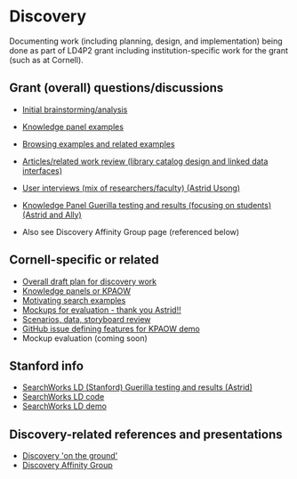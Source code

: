 # Discovery
Documenting work (including planning, design, and implementation) being done as part of LD4P2 grant including institution-specific work for the grant (such as at Cornell).

## Grant (overall) questions/discussions
* [Initial brainstorming/analysis](https://drive.google.com/open?id=1hQ4ll0Qt58Jz2tA2WjAKCjsOtl3Ehk0n)
* [Knowledge panel examples](https://docs.google.com/presentation/d/13cODMrn1svhfrkk_pJi9Mw26M9nGa7tXK3cpuYUAZd8/edit?usp=sharing)
* [Browsing examples and related examples](https://docs.google.com/presentation/d/1r5hORfoKrUlui5GV2RJMFx92J4j7cBhIv1BnR0xEIps/edit?usp=sharing)
* [Articles/related work review (library catalog design and linked data interfaces)](https://wiki.duraspace.org/pages/viewpage.action?pageId=112526161)
* [User interviews (mix of researchers/faculty) (Astrid Usong)](https://wiki.duraspace.org/display/LD4P2/Discovery+user+research?src=contextnavpagetreemode)
* [Knowledge Panel Guerilla testing and results (focusing on students) (Astrid and Ally)](https://docs.google.com/document/d/1LymSnnMm650jDmcrxx0BXaL7GRFQwVkVhEH-GP2FvE8/edit?usp=sharing)
   
* Also see Discovery Affinity Group page (referenced below)

## Cornell-specific or related 
* [Overall draft plan for discovery work](https://docs.google.com/document/d/1ZSv0VyP-WZa4_FjLKGGqxx8xOHuYoQ2l4QU4Lz4vIQA/edit?usp=sharing)
* [Knowledge panels or KPAOW](https://docs.google.com/document/d/1XuXH9n1YOhZY9cJhalA6ceTjOSpJrCsveoRgZyAUfwc/edit?usp=sharing) 
* [Motivating search examples](https://docs.google.com/presentation/d/1vew3-5OkmbHVh5IHS3HLCOqEba7u3fRsgvdLJNdAFDE/edit?usp=sharing)
* [Mockups for evaluation - thank you Astrid!!](https://invis.io/35T0GUYXEZ6)
* [Scenarios, data, storyboard review](https://docs.google.com/document/d/1MyaqhIE6XE3dwUQHh6dqZhoa7YiF7YXewQ6aIWH-wxU/edit?usp=sharing)
* [GitHub issue defining features for KPAOW demo](https://github.com/LD4P/discovery/issues/6)
* Mockup evaluation (coming soon)

## Stanford info
* [SearchWorks LD (Stanford) Guerilla testing and results (Astrid)](https://docs.google.com/document/d/1CmN1DgDCNxGJBT3SA7Q63gN1zAJcgX22xXet6N0h-GI/edit?usp=sharing)
* [SearchWorks LD code](https://github.com/sul-dlss/SearchWorks/tree/linked-data-experiments)
* [SearchWorks LD demo](https://searchworks-ld.stanford.edu/)

## Discovery-related references and presentations
* [Discovery 'on the ground'](https://wiki.duraspace.org/pages/viewpage.action?pageId=108757717&src=contextnavpagetreemode) 
* [Discovery Affinity Group](https://wiki.duraspace.org/display/LD4P2/LD4+Discovery+Affinity+Group+Charge?src=contextnavpagetreemode)
